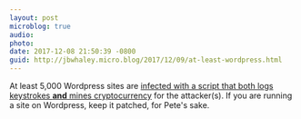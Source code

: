 ```yaml
---
layout: post
microblog: true
audio: 
photo: 
date: 2017-12-08 21:50:39 -0800
guid: http://jbwhaley.micro.blog/2017/12/09/at-least-wordpress.html
---
```

At least 5,000 Wordpress sites are [infected with a script that both logs keystrokes **and** mines cryptocurrency](http://securityaffairs.co/wordpress/66432/hacking/keylogger.html) for the attacker(s). If you are running a site on Wordpress, keep it patched, for Pete's sake.
